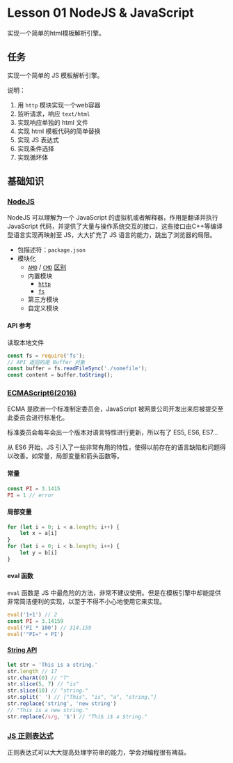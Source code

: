 # Lesson 01 NodeJS & JavaScript

实现一个简单的html模板解析引擎。

## 任务

实现一个简单的 JS 模板解析引擎。

说明：

1. 用 `http` 模块实现一个web容器
1. 监听请求，响应 `text/html`
1. 实现响应单独的 html 文件
1. 实现 html 模板代码的简单替换
1. 实现 JS 表达式
1. 实现条件选择
1. 实现循环体

## 基础知识

### [NodeJS](https://nodejs.org/dist/latest-v8.x/docs/api/)

NodeJS 可以理解为一个 JavaScript 的虚拟机或者解释器，作用是翻译并执行 JavaScript 代码，并提供了大量与操作系统交互的接口，这些接口由C++等编译型语言实现再映射至 JS，大大扩充了 JS 语言的能力，跳出了浏览器的局限。

- 包描述符：`package.json`
- 模块化
  - [`AMD`](https://github.com/amdjs/amdjs-api/wiki/AMD) / [`CMD`](https://github.com/seajs/seajs/issues/242) [区别](https://www.zhihu.com/question/20351507)
  - 内置模块
    - [`http`](https://nodejs.org/dist/latest-v8.x/docs/api/http.html)
    - [`fs`](https://nodejs.org/dist/latest-v8.x/docs/api/fs.html)
  - 第三方模块
  - 自定义模块

#### API 参考

读取本地文件

```js
const fs = require('fs');
// API 返回的是 Buffer 对象
const buffer = fs.readFileSync('./somefile');
const content = buffer.toString();
```

### [ECMAScript6(2016)](http://es6-features.org)

ECMA 是欧洲一个标准制定委员会，JavaScript 被网景公司开发出来后被提交至此委员会进行标准化。

标准委员会每年会出一个版本对语言特性进行更新，所以有了 ES5, ES6, ES7...

从 ES6 开始，JS 引入了一些非常有用的特性，使得以前存在的语言缺陷和问题得以改善。如常量，局部变量和箭头函数等。

#### 常量

```js
const PI = 3.1415
PI = 1 // error
```

#### 局部变量

```js
for (let i = 0; i < a.length; i++) {
    let x = a[i]
}
for (let i = 0; i < b.length; i++) {
    let y = b[i]
}
```

#### eval 函数

`eval` 函数是 JS 中最危险的方法，非常不建议使用。但是在模板引擎中却能提供非常简洁便利的实现，以至于不得不小心地使用它来实现。

```js
eval('1+1') // 2
const PI = 3.14159
eval('PI * 100') // 314.159
eval('"PI=" + PI')
```

#### [String API](http://javascript.ruanyifeng.com/stdlib/string.html)

```js
let str = 'This is a string.'
str.length // 17
str.charAt(0) // "T"
str.slice(5, 7) // "is"
str.slice(10) // "string."
str.split(' ') // ["This", "is", "a", "string."]
str.replace('string', 'new string') 
// "This is a new string."
str.replace(/s/g, '$') // "Thi$ i$ a $tring."
```

### [JS 正则表达式](http://javascript.ruanyifeng.com/stdlib/regexp.html)

正则表达式可以大大提高处理字符串的能力，学会对编程很有裨益。
